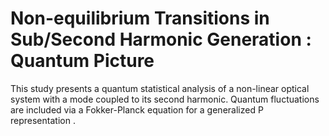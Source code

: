 # Non-equilibrium Transitions in Sub/Second Harmonic Generation : Quantum Picture

This study presents a quantum statistical analysis of a non-linear optical system with a mode coupled to its second harmonic.  Quantum fluctuations are included via a Fokker-Planck equation for a generalized P representation .
